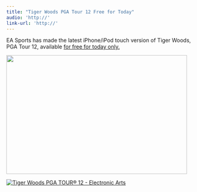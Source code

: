 ```yaml
---
title: "Tiger Woods PGA Tour 12 Free for Today"
audio: 'http://'
link-url: 'http://'
---
```

<p>EA Sports has made the latest iPhone/iPod touch version of Tiger Woods, PGA Tour 12, available <a href="http://click.linksynergy.com/fs-bin/stat?id=6PFrOqNV4B8&offerid=146261&type=3&subid=0&tmpid=1826&RD_PARM1=http%253A%252F%252Fitunes.apple.com%252Fca%252Fapp%252Ftiger-woods-pga-tour-12%252Fid427647815%253Fmt%253D8%2526uo%253D4%2526partnerId%253D30" target="itunes_store">for free for today only.</a></p>
<p><img src="https://chrisenns.com/wp-content/uploads/2011/09/Screen-Shot-2011-09-23-at-12.05.01-PM.png" alt="" title="Tiger Woods PGA Tour 12" width="475" height="314" class="aligncenter size-full wp-image-19659" /></p>
<p><a href="http://click.linksynergy.com/fs-bin/stat?id=6PFrOqNV4B8&offerid=146261&type=3&subid=0&tmpid=1826&RD_PARM1=http%253A%252F%252Fitunes.apple.com%252Fca%252Fapp%252Ftiger-woods-pga-tour-12%252Fid427647815%253Fmt%253D8%2526uo%253D4%2526partnerId%253D30" target="itunes_store"><img src="http://ax.phobos.apple.com.edgesuite.net/images/web/linkmaker/badge_appstore-lrg.gif" alt="Tiger Woods PGA TOUR® 12 - Electronic Arts" style="border: 0;"/></a></p>
